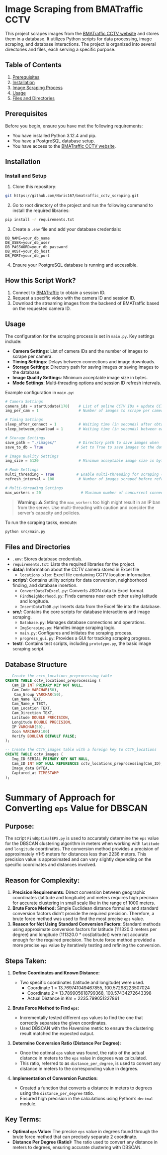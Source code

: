 # Image Scraping from BMATraffic CCTV

This project scrapes images from the [BMATraffic CCTV website](http://www.bmatraffic.com) and stores them in a database. It utilizes Python scripts for data processing, image scraping, and database interactions. The project is organized into several directories and files, each serving a specific purpose.

## Table of Contents

1. [Prerequisites](#prerequisites)
2. [Installation](#installation)
3. [Image Scraping Process](#image-scraping-process)
4. [Usage](#usage)
5. [Files and Directories](#files-and-directories)

## Prerequisites

Before you begin, ensure you have met the following requirements:

- You have installed Python 3.12.4 and pip.
- You have a PostgreSQL database setup.
- You have access to the [BMATraffic CCTV website](http://www.bmatraffic.com).

## Installation

### Install and Setup

1. Clone this repository:

```bash
git https://github.com/Naris167/bmatraffic_cctv_scraping.git
```

2. Go to root directory of the project and run the following command to install the required libraries:

```bash
pip install -r requirements.txt
```

3. Create a `.env` file and add your database credentials:

```
DB_NAME=your_db_name
DB_USER=your_db_user
DB_PASSWORD=your_db_password
DB_HOST=your_db_host
DB_PORT=your_db_port
```

4. Ensure your PostgreSQL database is running and accessible.

## How this Script Work?

1. Connect to [BMATraffic](http://www.bmatraffic.com) to obtain a session ID.
2. Request a specific video with the camera ID and session ID.
3. Download the streaming images from the backend of BMATraffic based on the requested camera ID.

## Usage

The configuration for the scraping process is set in `main.py`. Key settings include:

- **Camera Settings**: List of camera IDs and the number of images to scrape per camera.
- **Timing Settings**: Delays between connections and image downloads.
- **Storage Settings**: Directory path for saving images or saving images to the database.
- **Image Quality Settings**: Minimum acceptable image size in bytes.
- **Mode Settings**: Multi-threading options and session ID refresh intervals.

Example configuration in `main.py`:

```python
# Camera Settings
camera_ids = startUpdate(170)    # List of online CCTV IDs + update CCTV info in DB + distance in meter for clustering
img_per_cam = 1                  # Number of images to scrape per camera

# Timing Settings
sleep_after_connect = 1          # Waiting time (in seconds) after obtaining the session ID
sleep_between_download = 1       # Waiting time (in seconds) between each image download

# Storage Settings
save_path = "./images/"          # Directory path to save images when 'save_to_db' is set to False
save_to_db = True               # Set to True to save images to the database

# Image Quality Settings
img_size = 5120                  # Minimum acceptable image size in bytes (images smaller than this will be skipped)

# Mode Settings
multi_threading = True          # Enable multi-threading for scraping (recommended for >3-4 images per camera)
refresh_interval = 100           # Number of images scraped before refreshing the session ID (applicable in sequential mode)

# Multi-threading Settings
max_workers = 20                  # Maximum number of concurrent connections to scrape images (applicable in multi-threading mode)
```

> **Warning:** ⚠️ 
> Setting the `max_workers` too high might result in an IP ban from the server. Use multi-threading with caution and consider the server's capacity and policies.

To run the scraping tasks, execute:

```bash
python src/main.py
```

## Files and Directories
- `.env`: Stores database credentials.
- `requirements.txt`: Lists the required libraries for the project.
- **data/**: Information about the CCTV camera stored in Excel file
  - `locations.xlsx`: Excel file containing CCTV location information.
- **script/**: Contains utility scripts for data conversion, neighborhood finding, and database insertion.
  - `ConvertDataToExcel.py`: Converts JSON data to Excel format.
  - `FindNeighborhood.py`: Finds cameras near each other using latitude and longitude.
  - `InsertDataToDB.py`: Inserts data from the Excel file into the database.
- **src/**: Contains the core scripts for database interactions and image scraping.
  - `Database.py`: Manages database connections and operations.
  - `ImgScraping.py`: Handles image scraping logic.
  - `main.py`: Configures and initiates the scraping process.
  - `progress_gui.py`: Provides a GUI for tracking scraping progress.
- **test/**: Contains test scripts, including `prototype.py`, the basic image scraping script.

## Database Structure

```sql
-- Create the cctv_locations_preprocessing table
CREATE TABLE cctv_locations_preprocessing (
   Cam_ID INT PRIMARY KEY NOT NULL,
   Cam_Code VARCHAR(50),
	Cam_Group VARCHAR(50),
   Cam_Name TEXT,
   Cam_Name_e TEXT,
   Cam_Location TEXT,
   Cam_Direction TEXT,
   Latitude DOUBLE PRECISION,
   Longitude DOUBLE PRECISION,
   IP VARCHAR(50),
   Icon VARCHAR(100)
   Verify BOOLEAN DEFAULT FALSE;
);

-- Create the CCTV_images table with a foreign key to CCTV_locations
CREATE TABLE cctv_images (
   Img_ID SERIAL PRIMARY KEY NOT NULL,
   Cam_ID INT NOT NULL REFERENCES cctv_locations_preprocessing(Cam_ID),
   Image_data BYTEA,
   Captured_at TIMESTAMP
);
```


# Summary of Approach for Converting `eps` Value for DBSCAN

## Purpose:
The script `FindOptimalEPS.py` is used to accurately determine the `eps` value for the DBSCAN clustering algorithm in meters when working with `latitude` and `longitude` coordinates. The conversion method provides a precision of approximately ±1-5 meters for distances less than 2236 meters. This precision value is approximated and can vary slightly depending on the specific coordinates and distances involved.

## Reason for Complexity:
1. **Precision Requirements:** Direct conversion between geographic coordinates (latitude and longitude) and meters requires high precision for accurate clustering in small scale like in the range of 1000 meters.
2. **Brute Force Method:** Simple Euclidean distance formulas and standard conversion factors didn't provide the required precision. Therefore, a brute force method was used to find the most precise `eps` value.
3. **Reason for Not Using Standard Conversion Factors:** Standard methods using approximate conversion factors for latitude (111320.0 meters per degree) and longitude (111320.0 * cos(latitude)) were not accurate enough for the required precision. The brute force method provided a more precise `eps` value by iteratively testing and refining the conversion.

## Steps Taken:

1. **Define Coordinates and Known Distance:**
   - Two specific coordinates (latitude and longitude) were used.
      - Coordinate 1 = 13.769741049467855, 100.57298223507024
      - Coordinate 2 = 13.789905618799368, 100.57434272643398
      - Actual Distance in Km = 2235.799051227861

2. **Brute Force Method to Find `eps`:**
   - Incrementally tested different `eps` values to find the one that correctly separates the given coordinates.
   - Used DBSCAN with the Haversine metric to ensure the clustering result matched the expected output.

3. **Determine Conversion Ratio (Distance Per Degree):**
   - Once the optimal `eps` value was found, the ratio of the actual distance in meters to the `eps` value in degrees was calculated.
   - This ratio, referred to as `distance_per_degree`, is used to convert any distance in meters to the corresponding value in degrees.

4. **Implementation of Conversion Function:**
   - Created a function that converts a distance in meters to degrees using the `distance_per_degree` ratio.
   - Ensured high precision in the calculations using Python’s `decimal` module.

## Key Terms:
- **Optimal `eps` Value:** The precise `eps` value in degrees found through the brute force method that can precisely separate 2 coordinate.
- **Distance Per Degree (Ratio):** The ratio used to convert any distance in meters to degrees, ensuring accurate clustering with DBSCAN.

